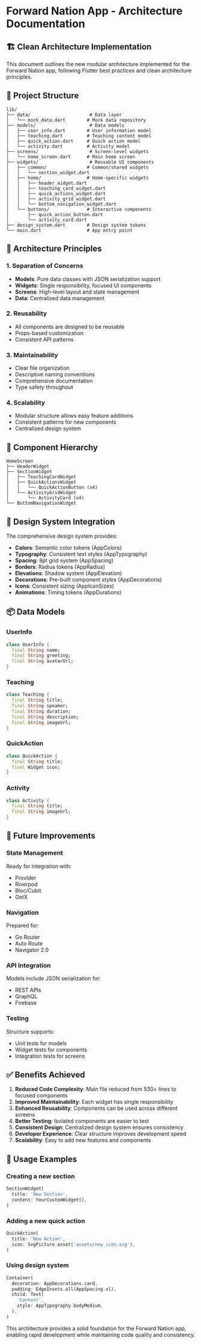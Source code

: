 # Forward Nation App - Architecture Documentation

## 🏗️ **Clean Architecture Implementation**

This document outlines the new modular architecture implemented for the Forward Nation app, following Flutter best practices and clean architecture principles.

## 📁 **Project Structure**

```
lib/
├── data/                      # Data layer
│   └── mock_data.dart        # Mock data repository
├── models/                    # Data models
│   ├── user_info.dart        # User information model
│   ├── teaching.dart         # Teaching content model
│   ├── quick_action.dart     # Quick action model
│   └── activity.dart         # Activity model
├── screens/                   # Screen-level widgets
│   └── home_screen.dart      # Main home screen
├── widgets/                   # Reusable UI components
│   ├── common/               # Common/shared widgets
│   │   └── section_widget.dart
│   ├── home/                 # Home-specific widgets
│   │   ├── header_widget.dart
│   │   ├── teaching_card_widget.dart
│   │   ├── quick_actions_widget.dart
│   │   ├── activity_grid_widget.dart
│   │   └── bottom_navigation_widget.dart
│   └── buttons/              # Interactive components
│       ├── quick_action_button.dart
│       └── activity_card.dart
├── design_system.dart        # Design system tokens
└── main.dart                 # App entry point
```

## 🎯 **Architecture Principles**

### **1. Separation of Concerns**

- **Models**: Pure data classes with JSON serialization support
- **Widgets**: Single responsibility, focused UI components
- **Screens**: High-level layout and state management
- **Data**: Centralized data management

### **2. Reusability**

- All components are designed to be reusable
- Props-based customization
- Consistent API patterns

### **3. Maintainability**

- Clear file organization
- Descriptive naming conventions
- Comprehensive documentation
- Type safety throughout

### **4. Scalability**

- Modular structure allows easy feature additions
- Consistent patterns for new components
- Centralized design system

## 🧱 **Component Hierarchy**

```
HomeScreen
├── HeaderWidget
├── SectionWidget
│   ├── TeachingCardWidget
│   ├── QuickActionsWidget
│   │   └── QuickActionButton (x4)
│   └── ActivityGridWidget
│       └── ActivityCard (x4)
└── BottomNavigationWidget
```

## 🎨 **Design System Integration**

The comprehensive design system provides:

- **Colors**: Semantic color tokens (AppColors)
- **Typography**: Consistent text styles (AppTypography)
- **Spacing**: 8pt grid system (AppSpacing)
- **Borders**: Radius tokens (AppRadius)
- **Elevations**: Shadow system (AppElevation)
- **Decorations**: Pre-built component styles (AppDecorations)
- **Icons**: Consistent sizing (AppIconSizes)
- **Animations**: Timing tokens (AppDurations)

## 📦 **Data Models**

### **UserInfo**

```dart
class UserInfo {
  final String name;
  final String greeting;
  final String avatarUrl;
}
```

### **Teaching**

```dart
class Teaching {
  final String title;
  final String speaker;
  final String duration;
  final String description;
  final String imageUrl;
}
```

### **QuickAction**

```dart
class QuickAction {
  final String title;
  final Widget icon;
}
```

### **Activity**

```dart
class Activity {
  final String title;
  final String imageUrl;
}
```

## 🔄 **Future Improvements**

### **State Management**

Ready for integration with:

- Provider
- Riverpod
- Bloc/Cubit
- GetX

### **Navigation**

Prepared for:

- Go Router
- Auto Route
- Navigator 2.0

### **API Integration**

Models include JSON serialization for:

- REST APIs
- GraphQL
- Firebase

### **Testing**

Structure supports:

- Unit tests for models
- Widget tests for components
- Integration tests for screens

## ✅ **Benefits Achieved**

1. **Reduced Code Complexity**: Main file reduced from 530+ lines to focused components
2. **Improved Maintainability**: Each widget has single responsibility
3. **Enhanced Reusability**: Components can be used across different screens
4. **Better Testing**: Isolated components are easier to test
5. **Consistent Design**: Centralized design system ensures consistency
6. **Developer Experience**: Clear structure improves development speed
7. **Scalability**: Easy to add new features and components

## 🚀 **Usage Examples**

### **Creating a new section**

```dart
SectionWidget(
  title: 'New Section',
  content: YourCustomWidget(),
)
```

### **Adding a new quick action**

```dart
QuickAction(
  title: 'New Action',
  icon: SvgPicture.asset('assets/new_icon.svg'),
)
```

### **Using design system**

```dart
Container(
  decoration: AppDecorations.card,
  padding: EdgeInsets.all(AppSpacing.xl),
  child: Text(
    'Content',
    style: AppTypography.bodyMedium,
  ),
)
```

This architecture provides a solid foundation for the Forward Nation app, enabling rapid development while maintaining code quality and consistency.
